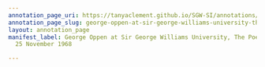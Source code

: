 ```yaml
---
annotation_page_uri: https://tanyaclement.github.io/SGW-SI/annotations/george-oppen-at-sir-george-williams-university-the-poetry-series-25-november-1968-canvas-1-unknown.json
annotation_page_slug: george-oppen-at-sir-george-williams-university-the-poetry-series-25-november-1968-canvas-1-unknown
layout: annotation_page
manifest_label: George Oppen at Sir George Williams University, The Poetry Series,
  25 November 1968

---
```

